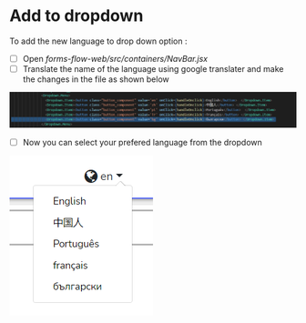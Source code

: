 # Add to dropdown

To add the new language to drop down option :

* [ ] Open _forms-flow-web/src/containers/NavBar.jsx_&#x20;
* [ ] Translate the name of the language using google translater and make the changes in the file as shown below&#x20;

![forms-flow-web/src/containers/NavBar.jsx ](<../../../.gitbook/assets/image (4).png>)

* [ ] Now you can select your prefered language from the dropdown

![](<../../../.gitbook/assets/image (7).png>)
